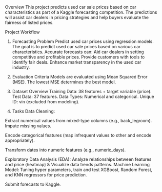 
Overview
This project predicts used car sale prices based on car characteristics as part of a Kaggle forecasting competition. The predictions will assist car dealers in pricing strategies and help buyers evaluate the fairness of listed prices.

Project Workflow
1. Forecasting Problem
Predict used car prices using regression models. The goal is to predict used car sale prices based on various car characteristics.
Accurate forecasts can:
Aid car dealers in setting competitive and profitable prices.
Provide customers with tools to identify fair deals.
Enhance market transparency in the used car industry.

3. Evaluation Criteria
Models are evaluated using Mean Squared Error (MSE). The lowest MSE determines the best model.

4. Dataset Overview
Training Data: 38 features + target variable (price).
Test Data: 37 features.
Data Types: Numerical and categorical.
Unique ID: vin (excluded from modeling).

5. Tasks
Data Cleaning:

Extract numerical values from mixed-type columns (e.g., back_legroom).
Impute missing values.

Encode categorical features (map infrequent values to other and encode appropriately).

Transform dates into numeric features (e.g., numeric_days).

Exploratory Data Analysis (EDA): Analyze relationships between features and price (heatmap) & Visualize data trends patterns.
Machine Learning Model: Tuning hyper parameters, train and test XGBoost, Random Forest, and KNN regressors for price prediction.

Submit forecasts to Kaggle.

